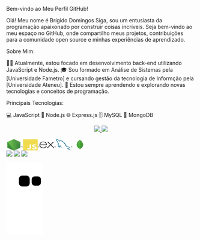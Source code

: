 Bem-vindo ao Meu Perfil GitHub!

Olá! Meu nome é Brígido Domingos Siga, sou um entusiasta da programação apaixonado por construir coisas incríveis. Seja bem-vindo ao meu espaço no GitHub, onde compartilho meus projetos, contribuições para a comunidade open source e minhas experiências de aprendizado.

Sobre Mim:

👨‍💻 Atualmente, estou focado em desenvolvimento back-end utilizando JavaScript e Node.js.
🎓 Sou formado em Análise de Sistemas pela [Universidade Fametro] e cursando gestão da tecnologia de Informção pela [Universidade Ateneu].
🌱 Estou sempre aprendendo e explorando novas tecnologias e conceitos de programação.

Principais Tecnologias: 

💻 JavaScript
🚀 Node.js
🌐 Express.js
🗄️ MySQL
🍃 MongoDB

<div align="center">
  <a href="https://github.com/BrigidoDsiga">
  <img height="180em" src="https://github-readme-stats.vercel.app/api?username=BrigidoDsiga&show_icons=true&theme=blue-green&include_all_commits=true&count_private=true"/>
  <img height="180em" src="https://github-readme-stats.vercel.app/api/top-langs/?username=BrigidoDsiga&layout=compact&langs_count=7&theme=chartreuse-dark"/>
</div>
 <div style="display: inline_block"><br>
  <img align="center" alt="Brigido-nodejs" height="30" width="40" src="https://raw.githubusercontent.com/devicons/devicon/master/icons/nodejs/nodejs-original.svg"> 
  <img align="center" alt="Brigido-Js" height="30" width="40" src="https://raw.githubusercontent.com/devicons/devicon/master/icons/javascript/javascript-plain.svg">
  <img align="center" alt="Brigido-Express" height="30" width="40" src="https://raw.githubusercontent.com/devicons/devicon/master/icons/express/express-original.svg">
  <img align="center" alt="Brigido-MySQL" height="30" width="40" src="https://raw.githubusercontent.com/devicons/devicon/master/icons/mysql/mysql-original.svg">
  <img align="center" alt="Brigido-Mongodb" height="30" width="40" src="https://raw.githubusercontent.com/devicons/devicon/master/icons/mongodb/mongodb-original.svg"> 
</div>
 
<div> 
   <a href = "mailto:brigidosiga@gmail.com"><img src="https://img.shields.io/badge/-Gmail-%23333?style=for-the-badge&logo=gmail&logoColor=white" target="_blank"></a>
  <a href="https://www.linkedin.com/in/br%C3%ADgido-siga-b70a1717a" target="_blank"><img src="https://img.shields.io/badge/-LinkedIn-%230077B5?style=for-the-badge&logo=linkedin&logoColor=white" target="_blank"></a> 
  <a href="https://instagram.com/preto_combina_com_tudo_" target="_blank"><img src="https://img.shields.io/badge/-Instagram-%23E4405F?style=for-the-badge&logo=instagram&logoColor=white" target="_blank"></a>
  
  ![Snake animation](https://github.com/rafaballerini/rafaballerini/blob/output/github-contribution-grid-snake.svg)
  
</div>

